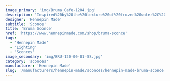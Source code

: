 ```yaml
---
image_primary: 'img/Bruma_Cafe-1204.jpg'
description: 'Inspired%20by%20the%20texture%20of%20frozen%20water%2C%20the%20Bruma%20Sconce%20radiates%20softness%20and%20warmth.%20Each%20sconce%20is%20hand%20cast%20using%20a%20technique%20that%20creates%20a%20rich%2C%20rippling%20texture%20with%20subtle%20bubbles.%20The%20Bruma%20collection%20is%20customizable%20by%20size%20and%20wood%20finish%2C%20allowing%20options%20for%20any%20space.%20Beautiful%20individually%20or%20in%20multiples%2C%20this%20sconce%20makes%20a%20statement.'
designer: 'Hennepin Made'
subtitle: 'Sconce'
title: 'Bruma Sconce'
href: 'https://www.hennepinmade.com/shop/bruma-sconce'
tags:
  - 'Hennepin Made'
  - 'Lighting'
  - 'Sconces'
image_secondary: 'img/BRU-120-00-01-SS.jpg'
category: 'sconces'
manufacturer: 'Hennepin Made'
slug: '/manufacturers/hennepin-made/sconces/hennepin-made-bruma-sconce'
---
```


